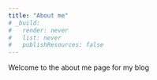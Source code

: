 ```yaml
---
title: "About me"
# _build:
#   render: never
#   list: never
#   publishResources: false
---
```


Welcome to the about me page for my blog
